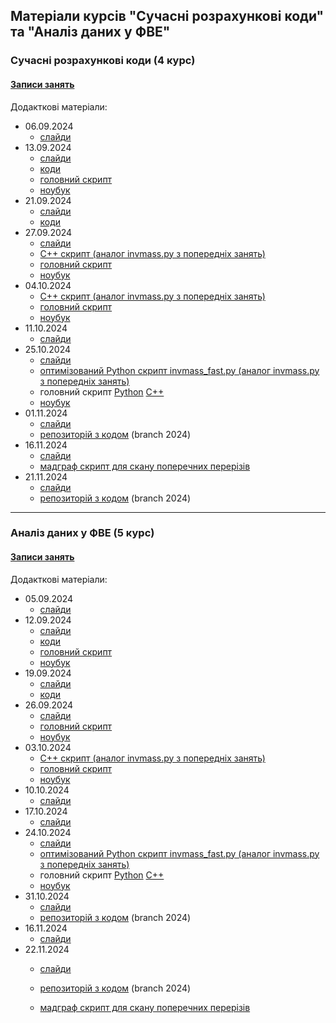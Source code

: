 ## Матеріали курсів "Сучасні розрахункові коди" та "Аналіз даних у ФВЕ"

 <!--<details>-->
   <!--<summary> -->
### Сучасні розрахункові коди (4 курс)

#### [Записи занять](https://cernbox.cern.ch/s/7AeztwiiABbqREH)

  <!--</summary>-->
  Додакткові матеріали:  
  - 06.09.2024
     - [слайди](https://github.com/zenaiev/hep/tree/main/slides/intro)
  - 13.09.2024
     - [слайди](https://github.com/zenaiev/hep/tree/main/slides/invmass/invmass.pdf)
     - [коди](https://github.com/zenaiev/hep/tree/main/invmass/invmass)
     - [головний скрипт](https://github.com/zenaiev/hep/tree/main/invmass/invmass.py)
     - [ноубук](https://github.com/zenaiev/hep/tree/main/invmass/invmass.ipynb)
   - 21.09.2024
     - [слайди](https://github.com/zenaiev/hep/tree/main/slides/pandas/pandas_bakalavr.pdf)
     - [коди](https://github.com/zenaiev/hep/tree/main/pandas)
   - 27.09.2024
     - [слайди](https://github.com/zenaiev/hep/tree/main/slides/cuts_xsec/cuts_xsec.pdf)
     - [С++ скрипт (аналог invmass.py з попередніх занять)](https://github.com/zenaiev/hep/tree/main/invmass/invmass.cpp)
     - [головний скрипт](https://github.com/zenaiev/hep/tree/main/invmass/invmass_adv.py)
     - [ноубук](https://github.com/zenaiev/hep/tree/main/invmass/invmass_adv.ipynb)
   - 04.10.2024
     - [С++ скрипт (аналог invmass.py з попередніх занять)](https://github.com/zenaiev/hep/tree/main/invmass/invmass.cpp)
     - [головний скрипт](https://github.com/zenaiev/hep/tree/main/invmass/invmass_adv.py)
     - [ноубук](https://github.com/zenaiev/hep/tree/main/invmass/invmass_adv.ipynb)
   - 11.10.2024
     - [слайди](https://github.com/zenaiev/hep/tree/main/slides/pid/HEP_KNU_PID.pdf)
   - 25.10.2024
     - [слайди](https://github.com/zenaiev/hep/tree/main/slides/unfolding/unfolding.pdf)
     - [оптимізований Python скрипт invmass_fast.py (аналог invmass.py з попередніх занять)](https://github.com/zenaiev/hep/tree/main/invmass/invmass_fast.py)
     - головний скрипт [Python](https://github.com/zenaiev/hep/tree/main/unfold/unfold.py) [C++](https://github.com/zenaiev/hep/tree/main/unfold/unfold.cpp)
     - [ноубук](https://github.com/zenaiev/hep/blob/main/unfold/unfold_cpp.ipynb)
   - 01.11.2024
     - [слайди](https://github.com/zenaiev/hep/tree/main/slides/cms_od_ttbar/cms_od_ttbar.pdf)
     - [репозиторій з кодом](https://github.com/zenaiev/2011-ttbar) (branch 2024)
  - 16.11.2024
     - [слайди](https://github.com/zenaiev/hep/tree/main/slides/mg5/mg5_mattelaer_etal.pdf)
     - [мадграф скрипт для скану поперечних перерізів](https://github.com/zenaiev/hep/tree/main/mg5_aMC/tt_scan.txt)
   - 21.11.2024
     - [слайди](https://github.com/zenaiev/hep/tree/main/slides/cms_od_ttbar/cms_od_ttbar.pdf)
     - [репозиторій з кодом](https://github.com/zenaiev/2011-ttbar) (branch 2024)

 <!--</details>-->

_______________________________
### Аналіз даних у ФВЕ (5 курс)

  #### [Записи занять](https://cernbox.cern.ch/s/jhIV99QGcQ9OI6Z)

  Додакткові матеріали:
  - 05.09.2024
     - [слайди](https://github.com/zenaiev/hep/tree/main/slides/intro)
  - 12.09.2024
     - [слайди](https://github.com/zenaiev/hep/tree/main/slides/invmass/invmass.pdf)
     - [коди](https://github.com/zenaiev/hep/tree/main/invmass)
     - [головний скрипт](https://github.com/zenaiev/hep/tree/main/invmass/invmass.py)
     - [ноубук](https://github.com/zenaiev/hep/tree/main/invmass/invmass.ipynb)
   - 19.09.2024
     - [слайди](https://github.com/zenaiev/hep/tree/main/slides/pandas/pandas.pdf)
     - [коди](https://github.com/zenaiev/hep/tree/main/pandas)
   - 26.09.2024
     - [слайди](https://github.com/zenaiev/hep/tree/main/slides/cuts_xsec/cuts_xsec.pdf)
     - [головний скрипт](https://github.com/zenaiev/hep/tree/main/invmass/invmass_adv.py)
     - [ноубук](https://github.com/zenaiev/hep/tree/main/invmass/invmass_adv.ipynb)
   - 03.10.2024
     - [С++ скрипт (аналог invmass.py з попередніх занять)](https://github.com/zenaiev/hep/tree/main/invmass/invmass.cpp)
     - [головний скрипт](https://github.com/zenaiev/hep/tree/main/invmass/invmass_adv.py)
     - [ноубук](https://github.com/zenaiev/hep/tree/main/invmass/invmass_adv.ipynb)
   - 10.10.2024
     - [слайди](https://github.com/zenaiev/hep/tree/main/slides/pid/HEP_KNU_PID.pdf)
   - 17.10.2024
     - [слайди](https://github.com/zenaiev/hep/tree/main/slides/combine/combine.pdf)
   - 24.10.2024
     - [слайди](https://github.com/zenaiev/hep/tree/main/slides/unfolding/unfolding.pdf)
     - [оптимізований Python скрипт invmass_fast.py (аналог invmass.py з попередніх занять)](https://github.com/zenaiev/hep/tree/main/invmass/invmass_fast.py)
     - головний скрипт [Python](https://github.com/zenaiev/hep/tree/main/unfold/unfold.py) [C++](https://github.com/zenaiev/hep/tree/main/unfold/unfold.cpp)
     - [ноубук](https://github.com/zenaiev/hep/blob/main/unfold/unfold_cpp.ipynb)
   - 31.10.2024
     - [слайди](https://github.com/zenaiev/hep/tree/main/slides/cms_od_ttbar/cms_od_ttbar.pdf)
     - [репозиторій з кодом](https://github.com/zenaiev/2011-ttbar) (branch 2024)<!--</summary>-->
  - 16.11.2024
     - [слайди](https://github.com/zenaiev/hep/tree/main/slides/mg5/mg5_mattelaer_etal.pdf)
  - 22.11.2024
    - [слайди](https://github.com/zenaiev/hep/tree/main/slides/cms_od_ttbar/cms_od_ttbar.pdf)
    - [репозиторій з кодом](https://github.com/zenaiev/2011-ttbar) (branch 2024)

     - [мадграф скрипт для скану поперечних перерізів](https://github.com/zenaiev/hep/tree/main/mg5_aMC/tt_scan.txt)
